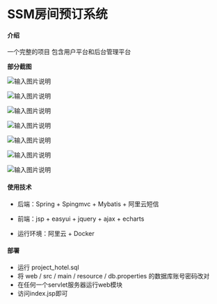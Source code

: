 # SSM房间预订系统

#### 介绍
一个完整的项目 包含用户平台和后台管理平台 

**部分截图**

![输入图片说明](https://github.com/yzx66-net/ssm_lnn/blob/master/1.jpg "前台系统.png")

![输入图片说明](https://github.com/yzx66-net/ssm_lnn/blob/master/2.jpg "前台系统.png")

![输入图片说明](https://github.com/yzx66-net/ssm_lnn/blob/master/3.png "前台系统.png")

![输入图片说明](https://github.com/yzx66-net/ssm_lnn/blob/master/5.png "后台登录.png")

![输入图片说明](https://github.com/yzx66-net/ssm_lnn/blob/master/6.png "后台系统.png")

![输入图片说明](https://github.com/yzx66-net/ssm_lnn/blob/master/7.png "后台系统.png")

![输入图片说明](https://github.com/yzx66-net/ssm_lnn/blob/master/4.png "数据库.png")


#### 使用技术

* 后端：Spring + Spingmvc + Mybatis + 阿里云短信

* 前端：jsp + easyui + jquery + ajax + echarts

* 运行环境：阿里云 + Docker

#### 部署
* 运行 project_hotel.sql 
* 将 web / src / main / resource / db.properties 的数据库账号密码改对
* 在任何一个servlet服务器运行web模块
* 访问index.jsp即可

 
